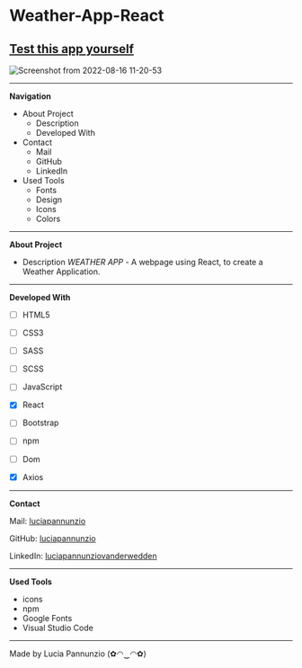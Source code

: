 # Weather-App-React

## [Test this app yourself](https://weather-app-lp.vercel.app/)

![Screenshot from 2022-08-16 11-20-53](https://user-images.githubusercontent.com/89199990/184844982-fd7da086-118b-4738-b35f-22f3562434ad.png)












  
  
  
  * * *


**Navigation**
 - About Project
    - Description
    - Developed With
 - Contact
    - Mail
    - GitHub  
    - LinkedIn
 - Used Tools
    - Fonts
    - Design
    - Icons
    - Colors


* * *


**About Project**
 - Description
*WEATHER APP* - A webpage using React, to create a Weather Application.


* * *


**Developed With**
 - [ ] HTML5
 - [ ] CSS3
 - [ ] SASS
 - [ ] SCSS
 - [ ] JavaScript
 - [x] React
 - [ ] Bootstrap
 - [ ] npm
 - [ ] Dom
 - [x] Axios
 
 
 * * *
 
 
**Contact**

Mail: [luciapannunzio](https://mail.google.com/mail/u/0/#inbox)

GitHub: [luciapannunzio](https://github.com/luciapannunzio/)

LinkedIn: [luciapannunziovanderwedden](https://www.linkedin.com/in/luciapannunziovanderwedden/)


* * *


**Used Tools**
- icons
- npm
- Google Fonts
- Visual Studio Code


* * *



Made by Lucia Pannunzio (✿◠‿◠✿)
